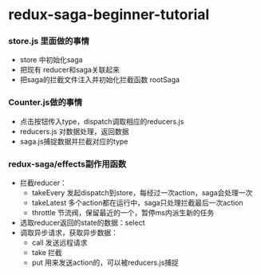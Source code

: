 # redux-saga-beginner-tutorial

### store.js 里面做的事情
 - store 中初始化saga
 - 把现有 reducer和saga关联起来
 - 把saga的拦截文件注入并初始化拦截函数 rootSaga

### Counter.js做的事情
- 点击按钮传入type，dispatch调取相应的reducers.js
- reducers.js 对数据处理，返回数据
- saga.js捕捉数据并拦截对应的type


### redux-saga/effects副作用函数
- 拦截reducer：
    - takeEvery 发起dispatch到store，每经过一次action，saga会处理一次
    - takeLatest 多个action都在运行中，saga只处理拦截最后一次action
    - throttle 节流阀，保留最近的一个，暂停ms内派生新的任务
- 选取reducer返回的state的数据：select
- 调取异步请求，获取异步数据：
    - call 发送远程请求
    - take 拦截
     - put 用来发送action的，可以被reducers.js捕捉
 
 